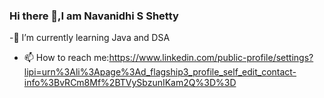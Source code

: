 ### Hi there 👋,I am Navanidhi S Shetty
-🌱 I’m currently learning Java and DSA
- 📫 How to reach me:https://www.linkedin.com/public-profile/settings?lipi=urn%3Ali%3Apage%3Ad_flagship3_profile_self_edit_contact-info%3BvRCm8Mf%2BTVySbzunIKam2Q%3D%3D

<!--
**Navanidhi/Navanidhi** is a ✨ _special_ ✨ repository because its `README.md` (this file) appears on your GitHub profile.

Here are some ideas to get you started:

- 🔭 I’m currently working on Projects and github
- 🌱 I’m currently learning Java and DSA
- 👯 I’m looking to collaborate on ...
- 🤔 I’m looking for help with ...
- 💬 Ask me about Java,Web development
- 📫 How to reach me: ...
- 😄 Pronouns: ...
- ⚡ Fun fact: ...
-->
